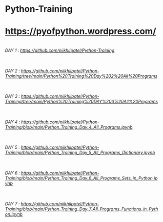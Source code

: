 # Python-Training
# https://pyofpython.wordpress.com/

###### <BR> DAY 1 : https://github.com/niikhilpatel/Python-Training
###### <BR> DAY 2 : https://github.com/niikhilpatel/Python-Training/tree/main/Python%20Training%20Day%202%20All%20Programs
###### <BR> DAY 3 : https://github.com/niikhilpatel/Python-Training/tree/main/Python%20Training%20DAY%203%20All%20Programs
###### <BR> DAY 4 : https://github.com/niikhilpatel/Python-Training/blob/main/Python_Training_Day_4_All_Programs.ipynb
###### <BR> DAY 5 : https://github.com/niikhilpatel/Python-Training/blob/main/Python_Training_Day_5_All_Programs_Dictionary.ipynb
###### <BR> DAY 6 : https://github.com/niikhilpatel/Python-Training/blob/main/Python_Training_Day_6_All_Programs_Sets_in_Python.ipynb
###### <BR> DAY 7 : https://github.com/niikhilpatel/Python-Training/blob/main/Python_Training_Day_7_All_Programs_Functions_in_Python.ipynb
